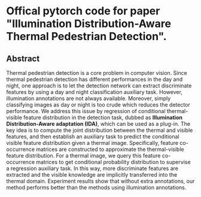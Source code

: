 # Offical pytorch code for paper "Illumination Distribution-Aware Thermal Pedestrian Detection".

## Abstract

Thermal pedestrian detection is a core problem in computer vision. Since thermal pedestrian detection has different performances in the day and night, one approach is to let the detection network can extract discriminate features by using a day and night classification auxiliary task. However, illumination annotations are  not always available. Moreover, simply classifying images as day or night is too crude which reduces the detector performance. We address this issue by regression of conditional thermal-visible feature distribution in the detection task, dubbed as **Illumination Distribution-Aware adaptation (IDA)**, which can be used as a plug-in. The key idea is to compute the joint distribution between the thermal and visible features, and then establish an auxiliary task to predict the conditional visible feature distribution given a thermal image. Specifically, feature co-occurrence matrices are constructed to approximate the thermal-visible feature distribution. For a thermal image, we query this feature co-occurrence matrices to get conditional probability distribution to supervise a regression auxiliary task. In this way, more discriminate features are extracted and the visible knowledge are implicitly transferred into the thermal domain. Experiment results show that without extra annotations, our method performs better than the methods using illumination annotations.
